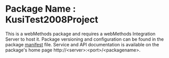 # Package Name : KusiTest2008Project
This is a webMethods package and requires a webMethods Integration Server to host it. Package versioning and configuration can be found in the package [manifest](./KusiTest2008Project/manifest.v3) file. Service and API documentation is available on the package's home page http://&lt;server&gt;:&lt;port&gt;/&lt;packagename>.